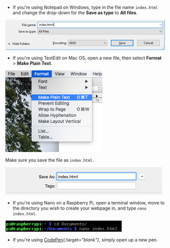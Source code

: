  -  If you're using Notepad on Windows, type in the file name `index.html` and change the drop-down for the **Save as type** to **All files**.

  ![Save as HTML using Notepad](images/save-as-html-notepad.png)

 - If you're using TextEdit on Mac OS, open a new file, then select **Format** > **Make Plain Text**.

  ![Mac make plain text](images/mac-make-plaintext.png)

  Make sure you save the file as `index.html`.

  ![Mac saving as HTML](images/mac-name-file.png)

 - If you're using Nano on a Raspberry Pi, open a terminal window, move to the directory you wish to create your webpage in, and type `nano index.html`.

  ![Nano creating HTML](images/pi-html-nano.png)

 - If you're using [CodePen](http://codepen.io){:target="_blank"}_, simply open up a new pen.
